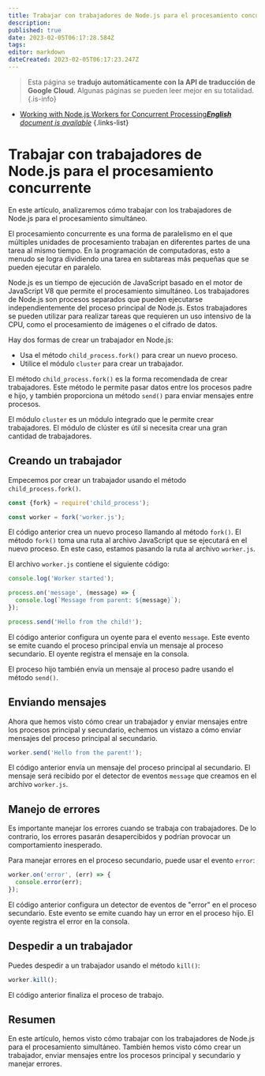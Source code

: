 ```yaml
---
title: Trabajar con trabajadores de Node.js para el procesamiento concurrente
description: 
published: true
date: 2023-02-05T06:17:28.584Z
tags: 
editor: markdown
dateCreated: 2023-02-05T06:17:23.247Z
---
```


> Esta página se **tradujo automáticamente con la API de traducción de Google Cloud**.
Algunas páginas se pueden leer mejor en su totalidad.{.is-info}



- [Working with Node.js Workers for Concurrent Processing***English** document is available*](/en/Knowledge-base/Nodejs/working-with-node-js-workers-for-concurrent-processing)
{.links-list}


# Trabajar con trabajadores de Node.js para el procesamiento concurrente

En este artículo, analizaremos cómo trabajar con los trabajadores de Node.js para el procesamiento simultáneo.

El procesamiento concurrente es una forma de paralelismo en el que múltiples unidades de procesamiento trabajan en diferentes partes de una tarea al mismo tiempo. En la programación de computadoras, esto a menudo se logra dividiendo una tarea en subtareas más pequeñas que se pueden ejecutar en paralelo.

Node.js es un tiempo de ejecución de JavaScript basado en el motor de JavaScript V8 que permite el procesamiento simultáneo. Los trabajadores de Node.js son procesos separados que pueden ejecutarse independientemente del proceso principal de Node.js. Estos trabajadores se pueden utilizar para realizar tareas que requieren un uso intensivo de la CPU, como el procesamiento de imágenes o el cifrado de datos.

Hay dos formas de crear un trabajador en Node.js:

- Usa el método `child_process.fork()` para crear un nuevo proceso.
- Utilice el módulo `cluster` para crear un trabajador.

El método `child_process.fork()` es la forma recomendada de crear trabajadores. Este método le permite pasar datos entre los procesos padre e hijo, y también proporciona un método `send()` para enviar mensajes entre procesos.

El módulo `cluster` es un módulo integrado que le permite crear trabajadores. El módulo de clúster es útil si necesita crear una gran cantidad de trabajadores.

## Creando un trabajador

Empecemos por crear un trabajador usando el método `child_process.fork()`.

```javascript
const {fork} = require('child_process');

const worker = fork('worker.js');
```

El código anterior crea un nuevo proceso llamando al método `fork()`. El método `fork()` toma una ruta al archivo JavaScript que se ejecutará en el nuevo proceso. En este caso, estamos pasando la ruta al archivo `worker.js`.

El archivo `worker.js` contiene el siguiente código:

```javascript
console.log('Worker started');

process.on('message', (message) => {
  console.log(`Message from parent: ${message}`);
});

process.send('Hello from the child!');
```

El código anterior configura un oyente para el evento `message`. Este evento se emite cuando el proceso principal envía un mensaje al proceso secundario. El oyente registra el mensaje en la consola.

El proceso hijo también envía un mensaje al proceso padre usando el método `send()`.

## Enviando mensajes

Ahora que hemos visto cómo crear un trabajador y enviar mensajes entre los procesos principal y secundario, echemos un vistazo a cómo enviar mensajes del proceso principal al secundario.

```javascript
worker.send('Hello from the parent!');
```

El código anterior envía un mensaje del proceso principal al secundario. El mensaje será recibido por el detector de eventos `message` que creamos en el archivo `worker.js`.

## Manejo de errores

Es importante manejar los errores cuando se trabaja con trabajadores. De lo contrario, los errores pasarán desapercibidos y podrían provocar un comportamiento inesperado.

Para manejar errores en el proceso secundario, puede usar el evento `error`:

```javascript
worker.on('error', (err) => {
  console.error(err);
});
```

El código anterior configura un detector de eventos de "error" en el proceso secundario. Este evento se emite cuando hay un error en el proceso hijo. El oyente registra el error en la consola.

## Despedir a un trabajador

Puedes despedir a un trabajador usando el método `kill()`:

```javascript
worker.kill();
```

El código anterior finaliza el proceso de trabajo.

## Resumen

En este artículo, hemos visto cómo trabajar con los trabajadores de Node.js para el procesamiento simultáneo. También hemos visto cómo crear un trabajador, enviar mensajes entre los procesos principal y secundario y manejar errores.